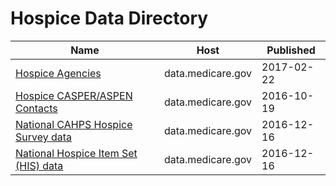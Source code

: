 # Hospice Data Directory

Name | Host | Published
---- | ---- | ---------
[Hospice Agencies](../datasets/s8t3-rfbq.md) | data.medicare.gov | 2017-02-22
[Hospice CASPER/ASPEN Contacts](../datasets/qx7x-wipa.md) | data.medicare.gov | 2016-10-19
[National CAHPS Hospice Survey data](../datasets/sj42-4yv4.md) | data.medicare.gov | 2016-12-16
[National Hospice Item Set (HIS) data](../datasets/xtkc-juf3.md) | data.medicare.gov | 2016-12-16

